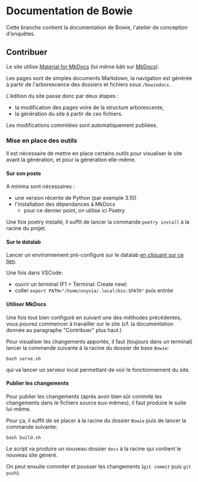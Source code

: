 # Documentation de Bowie

Cette branche contient la documentation de Bowie, l'atelier de conception d'enquêtes.

## Contribuer

Le site utilise [Material for MkDocs](https://squidfunk.github.io/mkdocs-material/) (lui même bâti sur [MkDocs](https://www.mkdocs.org/)).

Les pages sont de simples documents Markdown, la navigation est générée à partir de l'arborescence des dossiers et fichiers sous `/bowiedocs`.

L'édition du site passe donc par deux étapes :

- la modification des pages voire de la structure arborescente,
- la génération du site à partir de ces fichiers.

Les modifications commitées sont automatiquement publiées.

### Mise en place des outils

Il est nécessaire de mettre en place certains outils pour visualiser le site avant la génération, et pour la génération elle-même.

#### Sur son poste

A minima sont nécessaires :

- une version récente de Python (par exemple 3.10)
- l'installation des dépendances à MkDocs
  - pour ce dernier point, on utilise ici Poetry

Une fois poetry installé, il suffit de lancer la commande `poetry install` à la racine du projet.

#### Sur le datalab

Lancer un environnement pré-configuré sur le datalab [en cliquant sur ce lien](https://datalab.sspcloud.fr/launcher/ide/vscode-python?autoLaunch=false&init.personalInit=%C2%ABhttps%3A%2F%2Fraw.githubusercontent.com%2Fromaintailhurat%2FBowie%2Fpages%2Finit.sh%C2%BB).

Une fois dans VSCode:

- ouvrir un terminal (F1 > Terminal: Create new)
- coller `export PATH="/home/onyxia/.local/bin:$PATH"` puis entrée

#### Utiliser MkDocs

Une fois tout bien configuré en suivant une des méthodes précédentes, vous pouvez commencer à travailler sur le site (cf. la documentation donnée au paragraphe "Contribuer" plus haut.)

Pour visualiser les changements apportés, il faut (toujours dans un terminal) lancer la commande suivante à la racine du dossier de base `Bowie`:

`bash serve.sh`

qui va lancer un serveur local permettant de voir le fonctionnement du site.

#### Publier les changements

Pour publier les changements (après avoir bien sûr commité les changements dans le fichiers source eux-mêmes), il faut produire le suite lui-même.

Pour ça, il suffit de se placer à la racine du dossier `Bowie` puis de lancer la commande suivante:

`bash build.sh`

Le script va produire un nouveau dossier `docs` à la racine qui contient le nouveau site généré.

On peut ensuite commiter et pousser les changements (`git commit` puis `git push`).
